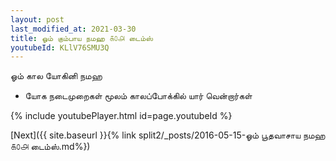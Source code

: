 ```yaml
---
layout: post
last_modified_at: 2021-03-30
title: ஓம் கும்பாய நமஹ ௧௦௮ டைம்ஸ்
youtubeId: KLlV76SMU3Q
---
```

 
 
 ஓம் கால யோகினி நமஹ  
 
 -  யோக நடைமுறைகள் மூலம் காலப்போக்கில் யார் வென்றார்கள் 
 
  
 
  
 
 
 
 
 
 


{% include youtubePlayer.html id=page.youtubeId %}
 
[Next]({{ site.baseurl }}{% link  split2/_posts/2016-05-15-ஓம் பூதவாசாய நமஹ ௧௦௮ டைம்ஸ்.md%})
 
